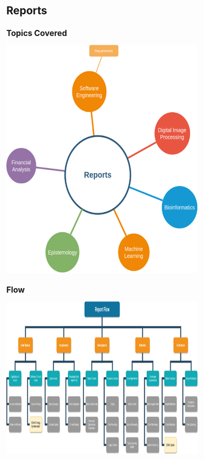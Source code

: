 # Reports
<h2>Topics Covered</h2>
<p align="center">
<img src="/images/topics.png" height="600">
</p>
<h2>Flow</h2>
<p align="center">
<img src="/images/report_flow.png" height="400" width="900">
</p>
